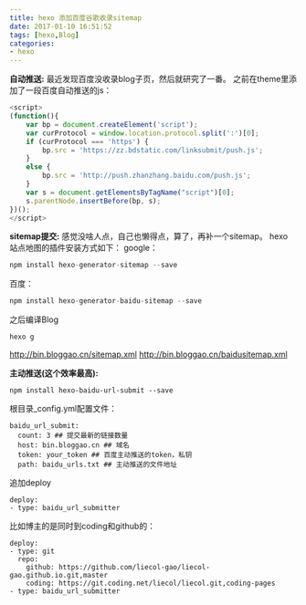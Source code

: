 ```yaml
---
title: hexo 添加百度谷歌收录sitemap
date: 2017-01-10 16:51:52
tags: [hexo,Blog]
categories:
- hexo
---
```

**自动推送:**
最近发现百度没收录blog子页，然后就研究了一番。
之前在theme里添加了一段百度自动推送的js：

```javascript
<script>
(function(){
    var bp = document.createElement('script');
    var curProtocol = window.location.protocol.split(':')[0];
    if (curProtocol === 'https') {
        bp.src = 'https://zz.bdstatic.com/linksubmit/push.js';        
    }
    else {
        bp.src = 'http://push.zhanzhang.baidu.com/push.js';
    }
    var s = document.getElementsByTagName("script")[0];
    s.parentNode.insertBefore(bp, s);
})();
</script>
```
<!--more-->
**sitemap提交:**
感觉没啥人点，自己也懒得点，算了，再补一个sitemap。
hexo 站点地图的插件安装方式如下：
google：
```javascript
npm install hexo-generator-sitemap --save
```
百度：
```javascript
npm install hexo-generator-baidu-sitemap --save
```
之后编译Blog
```JavaScript
hexo g
```

http://bin.bloggao.cn/sitemap.xml
http://bin.bloggao.cn/baidusitemap.xml

**主动推送(这个效率最高):**
```nodejs
npm install hexo-baidu-url-submit --save
```
根目录_config.yml配置文件：
```
baidu_url_submit:
  count: 3 ## 提交最新的链接数量
  host: bin.bloggao.cn ## 域名
  token: your_token ## 百度主动推送的token，私钥
  path: baidu_urls.txt ## 主动推送的文件地址
```

追加deploy
```
deploy:
- type: baidu_url_submitter
```
比如博主的是同时到coding和github的：
```
deploy:
- type: git
  repo: 
    github: https://github.com/liecol-gao/liecol-gao.github.io.git,master
    coding: https://git.coding.net/liecol/liecol.git,coding-pages
- type: baidu_url_submitter
```

